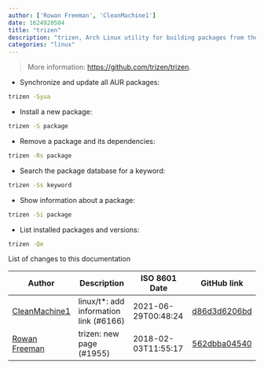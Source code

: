 ```yaml
---
author: ['Rowan Freeman', 'CleanMachine1']
date: 1624920504
title: "trizen"
description: "trizen, Arch Linux utility for building packages from the Arch User Repository (AUR)."
categories: "linux"
---
```

> More information: <https://github.com/trizen/trizen>.

- Synchronize and update all AUR packages:

```bash
trizen -Syua
```

- Install a new package:

```bash
trizen -S package
```

- Remove a package and its dependencies:

```bash
trizen -Rs package
```

- Search the package database for a keyword:

```bash
trizen -Ss keyword
```

- Show information about a package:

```bash
trizen -Si package
```

- List installed packages and versions:

```bash
trizen -Qe
```
List of changes to this documentation


Author | Description | ISO 8601 Date | GitHub link
------|-----|-----|-----
[CleanMachine1](mailto:78213164+CleanMachine1@users.noreply.github.com) | linux/t*: add information link (#6166) | 2021-06-29T00:48:24 | [d86d3d6206bd](https://github.com/tldr-pages/tldr/commit/d86d3d6206bdf76257ce480be4a8a71d2d4fdda6)
[Rowan Freeman](mailto:rowanfreeman@users.noreply.github.com) | trizen: new page (#1955) | 2018-02-03T11:55:17 | [562dbba04540](https://github.com/tldr-pages/tldr/commit/562dbba04540dc91f522f54246ea2a60d0f68380)

